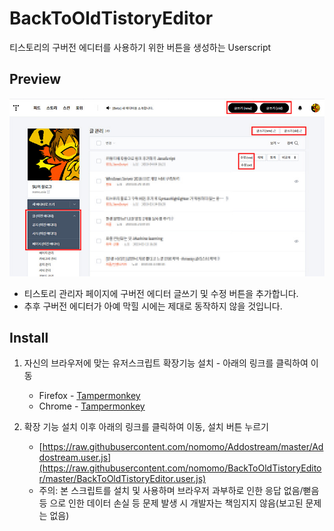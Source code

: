 # BackToOldTistoryEditor
티스토리의 구버전 에디터를 사용하기 위한 버튼을 생성하는 Userscript

## Preview
![](https://raw.githubusercontent.com/nomomo/BackToOldTistoryEditor/master/images/preview.jpg)

* 티스토리 관리자 페이지에 구버전 에디터 글쓰기 및 수정 버튼을 추가합니다.
* 추후 구버전 에디터가 아예 막힐 시에는 제대로 동작하지 않을 것입니다.


## Install
1. 자신의 브라우저에 맞는 유저스크립트 확장기능 설치 - 아래의 링크를 클릭하여 이동
   * Firefox - [Tampermonkey](https://addons.mozilla.org/ko/firefox/addon/tampermonkey/)
   * Chrome - [Tampermonkey](https://chrome.google.com/webstore/detail/tampermonkey/dhdgffkkebhmkfjojejmpbldmpobfkfo?hl=ko)
  
2. 확장 기능 설치 이후 아래의 링크를 클릭하여 이동, 설치 버튼 누르기
   * [https://raw.githubusercontent.com/nomomo/Addostream/master/Addostream.user.js](https://raw.githubusercontent.com/nomomo/BackToOldTistoryEditor/master/BackToOldTistoryEditor.user.js)
   * 주의: 본 스크립트를 설치 및 사용하며 브라우저 과부하로 인한 응답 없음/뻗음 등 으로 인한 데이터 손실 등 문제 발생 시 개발자는 책임지지 않음(보고된 문제는 없음)
